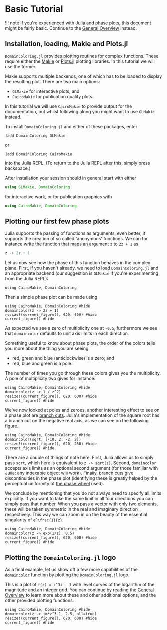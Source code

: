 # Basic Tutorial

!!! note
    If you're experienced with Julia and phase plots, this document
    might be fairly basic. Continue to the [General Overview](@ref)
    instead.

## Installation, loading, Makie and Plots.jl

`DomainColoring.jl` provides plotting routines for complex functions.
These require either the [Makie](https://makie.org/) or
[Plots.jl](https://docs.juliaplots.org) plotting libraries. In this
tutorial we will use the former.

Makie supports multiple backends, one of which has to be loaded to
display the resulting plot. There are two main options:

- `GLMakie` for interactive plots, and
- `CairoMakie` for publication quality plots.

In this tutorial we will use `CairoMakie` to provide output for the
documentation, but whilst following along you might want to use
`GLMakie` instead.

To install `DomainColoring.jl` and either of these packages, enter
```
]add DomainColoring GLMakie
```
or
```
]add DomainColoring CairoMakie
```
into the Julia REPL. (To return to the Julia REPL after this, simply
press backspace.)

After installation your session should in general start with either
```julia
using GLMakie, DomainColoring
```
for interactive work, or for publication graphics with
```julia
using CairoMakie, DomainColoring
```

## Plotting our first few phase plots

Julia supports the passing of functions as arguments, even better, it
supports the creation of so called 'anonymous' functions. We can for
instance write the function that maps an argument ``z`` to ``2z + 1`` as
```julia
z -> 2z + 1
```

Let us now see how the phase of this function behaves in the complex
plane. First, if you haven't already, we need to load
`DomainColoring.jl` and an appropriate backend (our suggestion is
`GLMakie` if you're experimenting from the Julia REPL):
```@example
using CairoMakie, DomainColoring
```

Then a simple phase plot can be made using
```@example
using CairoMakie, DomainColoring #hide
domaincolor(z -> 2z + 1)
resize!(current_figure(), 620, 600) #hide
current_figure() #hide
```

As expected we see a zero of multiplicity one at ``-0.5``,
furthermore we see that `domaincolor` defaults to unit axis limits in
each direction.

Something useful to know about phase plots, the order of the colors
tells you more about the thing you are seeing:

- red, green and blue (anticlockwise) is a zero; and
- red, blue and green is a pole.

The number of times you go through these colors gives you the
multiplicity. A pole of multiplicity two gives for instance:
```@example
using CairoMakie, DomainColoring #hide
domaincolor(z -> 1 / z^2)
resize!(current_figure(), 620, 600) #hide
current_figure() #hide
```

We've now looked at poles and zeroes, another interesting effect to see
on a phase plot are
[branch cuts](https://en.wikipedia.org/wiki/Branch_point). Julia's
implementation of the square root has a branch cut on the negative real
axis, as we can see on the following figure.
```@example
using CairoMakie, DomainColoring #hide
domaincolor(sqrt, [-10, 2, -2, 2])
resize!(current_figure(), 620, 250) #hide
current_figure() #hide
```

There are a couple of things of note here. First, Julia allows us to
simply pass `sqrt`, which here is equivalent to `z -> sqrt(z)`. Second,
`domaincolor` accepts axis limits as an optional second argument
(for those familiar with Julia: any indexable object will work).
Finally, branch cuts give discontinuities in the phase plot (identifying
these is greatly helped by the perceptual uniformity of
[the phase wheel](@ref "The Arenberg Phase Wheel") used).

We conclude by mentioning that you do not always need to specify all
limits explicitly. If you want to take the same limit in all four
directions you can simply pass that number. When you pass a vector with
only two elements, these will be taken symmetric in the real and
imaginary direction respectively. This way we can zoom in on the beauty
of the essential singularity of ``e^\frac{1}{z}``.
```@example
using CairoMakie, DomainColoring #hide
domaincolor(z -> exp(1/z), 0.5)
resize!(current_figure(), 620, 600) #hide
current_figure() #hide
```

## Plotting the `DomainColoring.jl` logo

As a final example, let us show off a few more capabilities of the
[`domaincolor`](@ref) function by plotting the `DomainColoring.jl` logo.

This is a plot of ``f(z) = z^3i - 1`` with level curves of the logarithm
of the magnitude and an integer grid. You can continue by reading the
[General Overview](@ref) to learn more about these and other additional
options, and the other provided plotting functions.

```@example
using CairoMakie, DomainColoring #hide
domaincolor(z -> im*z^3-1, 2.5, all=true)
resize!(current_figure(), 620, 600) #hide
current_figure() #hide
```
